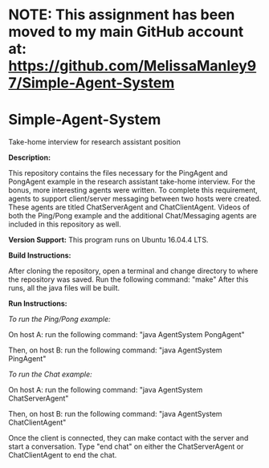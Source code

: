 
# NOTE: This assignment has been moved to my main GitHub account at: https://github.com/MelissaManley97/Simple-Agent-System
# Simple-Agent-System
Take-home interview for research assistant position

**Description:**

This repository contains the files necessary for the PingAgent and PongAgent example in the research assistant take-home interview. For the bonus, more interesting agents were written. To complete this requirement, agents to support client/server messaging between two hosts were created. These agents are titled ChatServerAgent and ChatClientAgent. Videos of both the Ping/Pong example and the additional Chat/Messaging agents are included in this repository as well.

**Version Support:**
This program runs on Ubuntu 16.04.4 LTS.

**Build Instructions:**

After cloning the repository, open a terminal and change directory to where the repository was saved.
Run the following command: "make"
After this runs, all the java files will be built.

**Run Instructions:**

*To run the Ping/Pong example:*

On host A:
run the following command: "java AgentSystem PongAgent"

Then, on host B:
run the following command: "java AgentSystem PingAgent"



*To run the Chat example:*

On host A:
run the following command: "java AgentSystem ChatServerAgent"

Then, on host B:
run the following command: "java AgentSystem ChatClientAgent"

Once the client is connected, they can make contact with the server and start a conversation.
Type "end chat" on either the ChatServerAgent or ChatClientAgent to end the chat.
